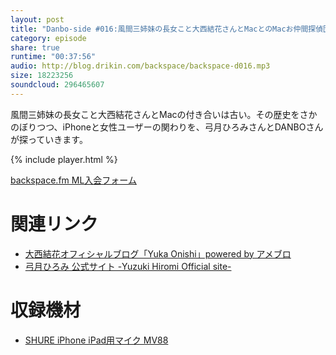 ```yaml
---
layout: post
title: "Danbo-side #016:風間三姉妹の長女こと大西結花さんとMacとのMacお仲間探偵団MACお宝鑑定団"
category: episode
share: true
runtime: "00:37:56"
audio: http://blog.drikin.com/backspace/backspace-d016.mp3
size: 18223256
soundcloud: 296465607
---
```


風間三姉妹の長女こと大西結花さんとMacの付き合いは古い。その歴史をさかのぼりつつ、iPhoneと女性ユーザーの関わりを、弓月ひろみさんとDANBOさんが探っていきます。

{% include player.html %}

[backspace.fm ML入会フォーム](http://backspace.us11.list-manage.com/subscribe?u=09c933bd3997c1d16dbed156a&id=84b6529b91)

# 関連リンク

* [大西結花オフィシャルブログ「Yuka Onishi」powered by アメブロ](http://ameblo.jp/onishi-yuka/)
* [弓月ひろみ 公式サイト -Yuzuki Hiromi Official site-](http://yuzukihiromi.net/)

# 収録機材

* [SHURE iPhone iPad用マイク MV88](http://amzn.to/1UpQQIG)
